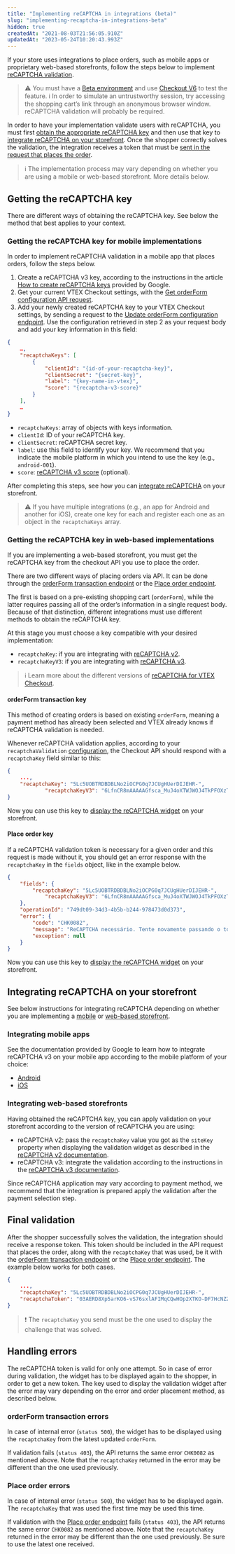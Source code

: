 ```yaml
---
title: "Implementing reCAPTCHA in integrations (beta)"
slug: "implementing-recaptcha-in-integrations-beta"
hidden: true
createdAt: "2021-08-03T21:56:05.910Z"
updatedAt: "2023-05-24T10:20:43.993Z"
---
```


If your store uses integrations to place orders, such as mobile apps or proprietary web-based storefronts, follow the steps below to implement [reCAPTCHA validation](https://developers.vtex.com/docs/guides/recaptcha-beta).

>⚠️ You must have a [Beta environment](https://help.vtex.com/pt/tutorial/acessar-o-ambiente-beta-pelo-dominio-myvtex-com--3BHM289568gcSwk2O80Asu) and use [Checkout V6](https://help.vtex.com/pt/tutorial/ativar-o-checkout-v6--7qVqv3ptRvpVVplrvg8ruH) to test the feature.
> ℹ️️ In order to simulate an untrustworthy session, try accessing the shopping cart’s link through an anonymous browser window. reCAPTCHA validation will probably be required.

In order to have your implementation validate users with reCAPTCHA, you must first [obtain the appropriate reCAPTCHA key](#getting-the-recaptcha-key) and then use that key to [integrate reCAPTCHA on your storefront](#integrating-recaptcha-on-your-storefront). Once the shopper correctly solves the validation, the integration receives a token that must be [sent in the request that places the order](#final-validation).

>ℹ️ The implementation process may vary depending on whether you are using a mobile or web-based storefront. More details below.

## Getting the reCAPTCHA key

There are different ways of obtaining the reCAPTCHA key. See below the method that best applies to your context.

### Getting the reCAPTCHA key for mobile implementations

In order to implement reCAPTCHA validation in a mobile app that places orders, follow the steps below.

1. Create a reCAPTCHA v3 key, according to the instructions in the article [How to create reCAPTCHA keys](https://cloud.google.com/recaptcha-enterprise/docs/create-key) provided by Google.
2. Get your current VTEX Checkout settings, with the [Get orderForm configuration API request](https://developers.vtex.com/docs/api-reference/checkout-api#get-/api/checkout/pvt/configuration/orderForm).
3. Add your newly created reCAPTCHA key to your VTEX Checkout settings, by sending a request to the [Update orderForm configuration endpoint](https://developers.vtex.com/docs/api-reference/checkout-api#post-/api/checkout/pvt/configuration/orderForm). Use the configuration retrieved in step 2 as your request body and add your key information in this field:

```json
{
    …,
    "recaptchaKeys": [
        {
            "clientId": "{id-of-your-recaptcha-key}",
            "clientSecret": "{secret-key}",
            "label": "{key-name-in-vtex}",
            "score": "{recaptcha-v3-score}"
        }
    ],
    …
}
```

- `recaptchaKeys`: array of objects with keys information.
- `clientId`: ID of your reCAPTCHA key.
- `clientSecret`: reCAPTCHA secret key.
- `label`: use this field to identify your key. We recommend that you indicate the mobile platform in which you intend to use the key (e.g., `android-001`).
- `score`: [reCAPTCHA v3 score](https://developers.vtex.com/docs/guides/recaptcha-beta#recaptcha-v3-score) (optional).

After completing this steps, see how you can [integrate reCAPTCHA](#integrating-mobile-apps) on your storefront.

>⚠️ If you have multiple integrations (e.g., an app for Android and another for iOS), create one key for each and register each one as an object in the `recaptchaKeys` array.

### Getting the reCAPTCHA key in web-based implementations

If you are implementing a web-based storefront, you must get the reCAPTCHA key from the checkout API you use to place the order.

There are two different ways of placing orders via API. It can be done through the [orderForm transaction endpoint](https://developers.vtex.com/docs/api-reference/checkout-api#post-/api/checkout/pub/orderForm/-orderFormId-/transaction) or the [Place order endpoint](https://developers.vtex.com/docs/api-reference/checkout-api#put-/api/checkout/pub/orders).

The first is based on a pre-existing shopping cart (`orderForm`), while the latter requires passing all of the order’s information in a single request body. Because of that distinction, different integrations must use different methods to obtain the reCAPTCHA key.

At this stage you must choose a key compatible with your desired implementation:

- `recaptchaKey`: if you are integrating with [reCAPTCHA v2](https://developers.google.com/recaptcha/docs/display).
- `recaptchaKeyV3`: if you are integrating with [reCAPTCHA v3](https://developers.google.com/recaptcha/docs/v3).

>ℹ️ Learn more about the different versions of [reCAPTCHA for VTEX Checkout](https://help.vtex.com/en/tutorial/recaptcha-no-checkout--18Te3oDd7f4qcjKu9jhNzP).

#### orderForm transaction key

This method of creating orders is based on existing `orderForm`, meaning a payment method has already been selected and VTEX already knows if reCAPTCHA validation is needed.

Whenever reCAPTCHA validation applies, according to your `recaptchaValidation` [configuration](https://developers.vtex.com/docs/api-reference/checkout-api#post-/api/checkout/pvt/configuration/orderForm), the Checkout API should respond with a `recaptchaKey` field similar to this:

```json
{
    ...,
    "recaptchaKey": "5Lc5UOBTRDBDBLNo2iOCPG0q7JCUgHUerDIJEHR-",
            "recaptchaKeyV3": "6LfnCR8mAAAAAGfsca_MuJ4oXTWJWOJ4TkPFOXzT"
}
```

Now you can use this key to [display the reCAPTCHA widget](#integrating-web---based-storefronts) on your storefront.

#### Place order key

If a reCAPTCHA validation token is necessary for a given order and this request is made without it, you should get an error response with the `recaptchaKey` in the `fields` object, like in the example below.

```json
{
    "fields": {
        "recaptchaKey": "5Lc5UOBTRDBDBLNo2iOCPG0q7JCUgHUerDIJEHR-",
            "recaptchaKeyV3": "6LfnCR8mAAAAAGfsca_MuJ4oXTWJWOJ4TkPFOXzT"
    },
    "operationId": "749dt09-34d3-4b5b-b244-978473d0d373",
    "error": {
        "code": "CHK0082",
        "message": "ReCAPTCHA necessário. Tente novamente passando o token reCAPTCHA junto com a chave fornecida.",
        "exception": null
    }
}
```

Now you can use this key to [display the reCAPTCHA widget](#integrating-web---based-storefronts) on your storefront.

## Integrating reCAPTCHA on your storefront

See below instructions for integrating reCAPTCHA depending on whether you are implementing a [mobile](#integrating-mobile-apps) or [web-based storefront](#integrating-web---based-storefronts).

### Integrating mobile apps

See the documentation provided by Google to learn how to integrate reCAPTCHA v3 on your mobile app according to the mobile platform of your choice:

- [Android](https://cloud.google.com/recaptcha-enterprise/docs/instrument-android-apps)
- [iOS](https://cloud.google.com/recaptcha-enterprise/docs/instrument-ios-apps)

### Integrating web-based storefronts

Having obtained the reCAPTCHA key, you can apply validation on your storefront according to the version of reCAPTCHA you are using:

- reCAPTCHA v2: pass the `recaptchaKey` value you got as the `siteKey` property when displaying the validation widget as described in the [reCAPTCHA v2 documentation](https://developers.google.com/recaptcha/docs/display).
- reCAPTCHA v3: integrate the validation according to the instructions in the [reCAPTCHA v3 documentation](https://developers.google.com/recaptcha/docs/v3).

Since reCAPTCHA application may vary according to payment method, we recommend that the integration is prepared apply the validation after the payment selection step.

## Final validation

After the shopper successfully solves the validation, the integration should receive a response token. This token should be included in the API request that places the order, along with the `recaptchaKey` that was used, be it with the [orderForm transaction endpoint](https://developers.vtex.com/docs/api-reference/checkout-api#post-/api/checkout/pub/orderForm/-orderFormId-/transaction) or the [Place order endpoint](https://developers.vtex.com/docs/api-reference/checkout-api#put-/api/checkout/pub/orders). The example below works for both cases.

```json
{
    ...,
    "recaptchaKey": "5Lc5UOBTRDBDBLNo2iOCPG0q7JCUgHUerDIJEHR-",
    "recaptchaToken": "03AERD8Xp5arKO6-vS76sxlAFIMqCQwHOp2XTKO-DF7HcNZZVVZGJrCmHGIBCywHstiaoOpsdmAUp5pIRVD0hOwSydYvubdor45EmSH37QuBbD4qmKfjyatKTMLpsIfmXSy40kmooZ2_TZAlVH0jnKBH5avX1BdYM4qN2uihVPjlRI1RX6ze05PG3ZDn9RQmjqHLot5jDX16nSLMauiZgCqhFPPZaKXz5qNXi2irsuM6xDIfoju50wKp9fJkDmY5eyT4_1iqEVOYkGjMq8hAorY2B6KmaiqxOYWwOPwyrPYP1sFbELO2teGeFYCuxqjOSi7Zq22xEYqQhWGeFHmu4L0ydfhbk3cHnHEyYdQpr3gaG-wHK2dVI1cMD6MYYiLwDfxZ_LgdruW7O-fT12WZCtZhUrwrefaw53hQ"
}
```

>❗ The `recaptchaKey` you send must be the one used to display the challenge that was solved.

## Handling errors

The reCAPTCHA token is valid for only one attempt. So in case of error during validation, the widget has to be displayed again to the shopper, in order to get a new token. The key used to display the validation widget after the error may vary depending on the error and order placement method, as described below.

### orderForm transaction errors

In case of internal error (`status 500`), the widget has to be displayed using the `recaptchaKey` from the latest updated `orderForm`.

If validation fails (`status 403`), the API returns the same error `CHK0082` as mentioned above. Note that the `recaptchaKey` returned in the error may be different than the one used previously.

### Place order errors

In case of internal error (`status 500`), the widget has to be displayed again. The `recaptchaKey` that was used the first time may be used this time.

If validation with the [Place order endpoint](https://developers.vtex.com/docs/api-reference/checkout-api#put-/api/checkout/pub/orders) fails (`status 403`), the API returns the same error `CHK0082` as mentioned above. Note that the `recaptchaKey` returned in the error may be different than the one used previously. Be sure to use the latest one received.
